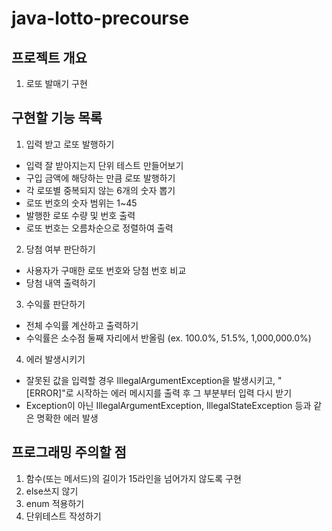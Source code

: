 # java-lotto-precourse

## 프로젝트 개요
1. 로또 발매기 구현

## 구현할 기능 목록
1. 입력 받고 로또 발행하기
- 입력 잘 받아지는지 단위 테스트 만들어보기
- 구입 금액에 해당하는 만큼 로또 발행하기
- 각 로또별 중복되지 않는 6개의 숫자 뽑기
- 로또 번호의 숫자 범위는 1~45
- 발행한 로또 수량 및 번호 출력
- 로또 번호는 오름차순으로 정렬하여 출력
2. 당첨 여부 판단하기
- 사용자가 구매한 로또 번호와 당첨 번호 비교
- 당첨 내역 출력하기
3. 수익률 판단하기
- 전체 수익률 계산하고 출력하기
- 수익률은 소수점 둘째 자리에서 반올림 (ex. 100.0%, 51.5%, 1,000,000.0%)
4. 에러 발생시키기
- 잘못된 값을 입력할 경우 IllegalArgumentException을 발생시키고, "[ERROR]"로 시작하는 에러 메시지를 출력 후 그 부분부터 입력 다시 받기
- Exception이 아닌 IllegalArgumentException, IllegalStateException 등과 같은 명확한 에러 발생


## 프로그래밍 주의할 점
1. 함수(또는 메서드)의 길이가 15라인을 넘어가지 않도록 구현
2. else쓰지 않기
3. enum 적용하기
4. 단위테스트 작성하기
